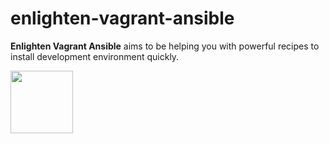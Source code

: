 # enlighten-vagrant-ansible

**Enlighten Vagrant Ansible** aims to be helping you with powerful recipes to install development environment quickly.

[<img src="https://upload.wikimedia.org/wikipedia/commons/0/05/Ansible_Logo.png" width="100" height="100">](http://www.ansible.com/)
